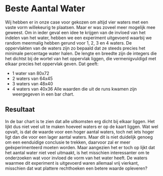 # Beste Aantal Water
Wij hebben er in onze case voor gekozen om altijd vier waters met een vaste vorm willekeurig te plaatsen. Maar er was zoveel meer mogelijk mee geweest. Om in ieder geval een idee te krijgen van de invloed van het indelen van het water, hebben we een experiment uitgevoerd waarbij we random meermalig hebben gerund voor 1, 2, 3 en 4 waters. De oppervlakten van de waters zijn zo bepaald dat ze steeds precies het minimale percentage water halen. De lengte en breedte zijn de integers die het dichtst bij de wortel van het oppervlak liggen, die vermenigvuldigd met elkaar precies het oppervlak geven. Dat geeft:
- 1 water van 80x72
- 2 waters van 64x45
- 3 waters van 48x40
- 4 waters van 40x36
Alle waarden die uit de runs kwamen zijn weergegeven in een bar chart.

## Resultaat
In de bar chart is te zien dat alle uitkomsten erg dicht bij elkaar liggen. Het lijkt dus niet veel uit te maken hoeveel waters er op de kaart liggen. Wat wel opvalt, is dat de waarde voor een hoger aantal waters, toch net iets hoger ligt dan die voor een lager aantal waters. Maar dit is niet duidelijk genoeg om een eenduidige conclusie te trekken, daarvoor zal er meer geëxperimenteerd moeten worden. 
Maar aangezien het er toch op lijkt dat het aantal water niet veel uitmaakt, is het misschien interessanter om te onderzoeken wat voor invloed de vorm van het water heeft. De waters waarmee dit experiment is uitgevoerd waren allemaal vrij vierkant, misschien dat wat plattere rechthoeken een betere waarde opleveren?
